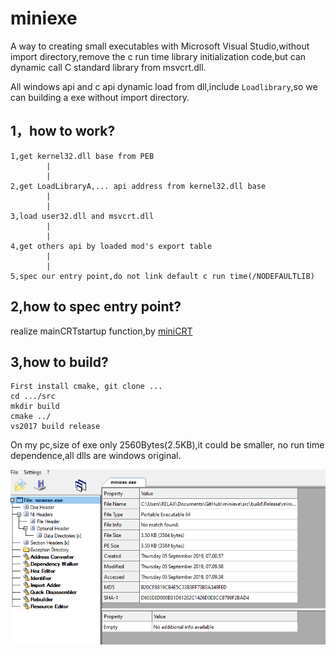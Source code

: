 # miniexe
A way to creating small executables with Microsoft Visual Studio,without import directory,remove the c run time library initialization code,but can dynamic call  C standard library from msvcrt.dll.

All windows api and c api dynamic load from dll,include `Loadlibrary`,so we can building a exe without import directory.
## 1，how to work?
```
1,get kernel32.dll base from PEB
        |
        |
2,get LoadLibraryA,... api address from kernel32.dll base
        |
        |
3,load user32.dll and msvcrt.dll
        |
        |
4,get others api by loaded mod's export table
        |
        |
5,spec our entry point,do not link default c run time(/NODEFAULTLIB)
```

## 2,how to spec entry point?
realize mainCRTstartup function,by [miniCRT](https://github.com/flydom/MiniCRT)

## 3,how to build?
```
First install cmake, git clone ...
cd .../src
mkdir build
cmake ../
vs2017 build release
```
On my pc,size of exe only 2560Bytes(2.5KB),it could be smaller, no run time dependence,all dlls are windows original.

![](snipaste/x64.png)

